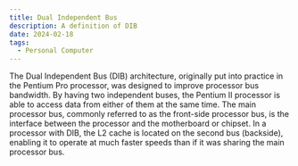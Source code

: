 ```yaml
---
title: Dual Independent Bus
description: A definition of DIB
date: 2024-02-18
tags:
  - Personal Computer
---
```


The Dual Independent Bus (DIB) architecture, originally put into practice in the Pentium Pro processor, was designed to improve processor bus bandwidth.
By having two independent buses, the Pentium II processor is able to access data from either of them at the same time. The main processor bus, commonly referred to as the front-side processor bus, is the interface between the processor and the motherboard or chipset. In a processor with DIB, the L2 cache is located on the second bus (backside), enabling it to operate at much faster speeds than if it was sharing the main processor bus.